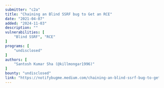 ```yaml
---
submitter: "c2a"
title: "Chaining an Blind SSRF bug to Get an RCE"
date: "2021-04-07"
added: "2024-11-03"
description: ""
vulnerabilities: [
    "Blind SSRF", "RCE"
]
programs: [
    "undisclosed"
]
authors: [
    "Santosh Kumar Sha (@killmongar1996)"
]
bounty: "undisclosed"
link: "https://notifybugme.medium.com/chaining-an-blind-ssrf-bug-to-get-an-rce-92c09de3c0ba"
---
```





